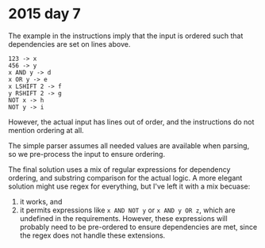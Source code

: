 # 2015 day 7

The example in the instructions imply that the input is ordered such that
dependencies are set on lines above.

```
123 -> x
456 -> y
x AND y -> d
x OR y -> e
x LSHIFT 2 -> f
y RSHIFT 2 -> g
NOT x -> h
NOT y -> i
```

However, the actual input has lines out of order, and the instructions do not
mention ordering at all.

The simple parser assumes all needed values are available when parsing, so
we pre-process the input to ensure ordering.

The final solution uses a mix of regular expressions for dependency ordering,
and substring comparison for the actual logic. A more elegant solution might
use regex for everything, but I've left it with a mix becuase:

1. it works, and
2. it permits expressions like `x AND NOT y` or `x AND y OR z`, which are
   undefined in the requirements. However, these expressions will probably
   need to be pre-ordered to ensure dependencies are met, since the regex
   does not handle these extensions.
